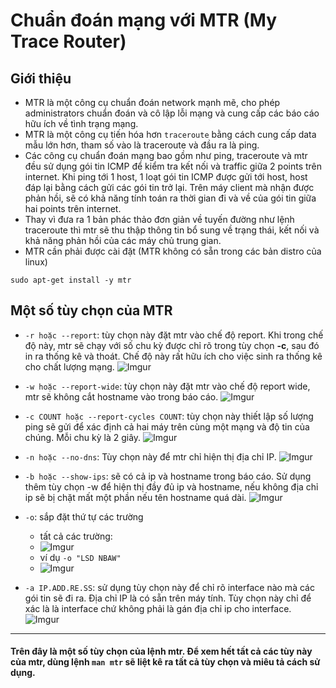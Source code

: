 # Chuẩn đoán mạng với MTR (My Trace Router)

## Giới thiệu
- MTR là một công cụ chuẩn đoán network mạnh mẽ, cho phép administrators chuẩn đoán và cô lập lỗi mạng và cung cấp các báo cáo hữu ích về tình trạng mạng.
- MTR là một công cụ tiến hóa hơn `traceroute` bằng cách cung cấp data mẫu lớn hơn, tham số vào là traceroute và đầu ra là ping.
- Các công cụ chuẩn đoán mạng bao gồm như ping, traceroute và mtr đều sử dụng gói tin ICMP để kiểm tra kết nối và traffic giữa 2 points trên internet. Khi ping tới 1 host, 1 loạt gói tin ICMP được gửi tới host, host đáp lại bằng cách gửi các gói tin trở lại. Trên máy client mà nhận được phản hồi, sẽ có khả năng tính toán ra thời gian đi và về của gói tin giữa hai points trên internet.
- Thay vì đưa ra 1 bản phác thảo đơn giản về tuyến đường như lệnh traceroute thì mtr sẽ thu thập thông tin bổ sung về trạng thái, kết nối và khả năng phản hồi của các máy chủ trung gian.
- MTR cần phải được cài đặt (MTR không có sẵn trong các bản distro của linux)

`sudo apt-get install -y mtr`

## Một số tùy chọn của MTR
- `-r hoặc --report`: tùy chọn này đặt mtr vào chế độ report. Khi trong chế độ này, mtr sẽ chạy với số chu kỳ được chỉ rõ trong tùy chọn **-c**, sau đó in ra thống kê và thoát. Chế độ này rất hữu ích cho việc sinh ra thống kê cho chất lượng mạng. ![Imgur](http://i.imgur.com/JjsMIoE.png)
- `-w hoặc --report-wide`: tùy chọn này đặt mtr vào chế độ report wide, mtr sẽ không cắt hostname vào trong báo cáo. ![Imgur](http://i.imgur.com/BxybjO4.png)
- `-c COUNT hoặc --report-cycles COUNT`: tùy chọn này thiết lập số lượng ping sẽ gửi để xác định cả hai máy trên cùng một mạng và độ tin của chúng. Mỗi chu kỳ là 2 giây. ![Imgur](http://i.imgur.com/wwSfhrp.png)
- `-n hoặc --no-dns`: Tùy chọn này để mtr chỉ hiện thị địa chỉ IP. ![Imgur](http://i.imgur.com/h1oAsA0.png)
- `-b hoặc --show-ips`: sẽ có cả ip và hostname trong báo cáo. Sử dụng thêm tùy chọn -w để hiện thị đầy đủ ip và hostname, nếu không địa chỉ ip sẽ bị chặt mất một phần nếu tên hostname quá dài. ![Imgur](http://i.imgur.com/LEt6Lqv.png)
- `-o`: sắp đặt thứ tự các trường
	- tất cả các trường: 
	- ![Imgur](http://i.imgur.com/HB045wI.png)
	- ví dụ `-o "LSD NBAW"`
	- ![Imgur](http://i.imgur.com/hJcdK6p.png)

- `-a IP.ADD.RE.SS`: sử dụng tùy chọn này để chỉ rõ interface nào mà các gói tin sẽ đi ra. Địa chỉ IP là có sẵn trên máy tính. Tùy chọn này chỉ để xác là là interface chứ không phải là gán địa chỉ ip cho interface. ![Imgur](http://i.imgur.com/0oACRpt.png)

---
#### Trên đây là một số tùy chọn của lệnh mtr. Để xem hết tất cả các tùy này của mtr, dùng lệnh `man mtr` sẽ liệt kê ra tất cả tùy chọn và miêu tả cách sử dụng.

